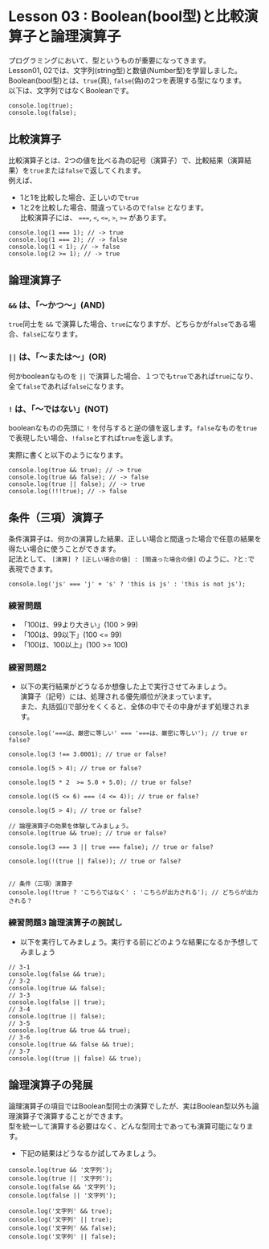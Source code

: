 # Lesson 03 : Boolean(bool型)と比較演算子と論理演算子

プログラミングにおいて、型というものが重要になってきます。   
Lesson01, 02では、文字列(string型)と数値(Number型)を学習しました。   
Boolean(bool型)とは、`true`(真), `false`(偽)の2つを表現する型になります。   
以下は、文字列ではなくBooleanです。
```
console.log(true);
console.log(false);
```

## 比較演算子
比較演算子とは、2つの値を比べる為の記号（演算子）で、比較結果（演算結果）を`true`または`false`で返してくれます。   
例えば、  
- 1と1を比較した場合、正しいので`true`
- 1と2を比較した場合、間違っているので`false`
となります。  
比較演算子には、 `===`, `<`, `<=`, `>`, `>=` があります。
```
console.log(1 === 1); // -> true
console.log(1 === 2); // -> false
console.log(1 < 1); // -> false
console.log(2 >= 1); // -> true
```

## 論理演算子
### `&&` は、「〜かつ〜」(AND)
`true`同士を `&&` で演算した場合、`true`になりますが、どちらかが`false`である場合、`false`になります。

### `||` は、「〜または〜」(OR)
何かbooleanなものを `||` で演算した場合、１つでも`true`であれば`true`になり、全て`false`であれば`false`になります。

### `!` は、「〜ではない」(NOT)
booleanなものの先頭に `!` を付与すると逆の値を返します。`false`なものを`true`で表現したい場合、`!false`とすれば`true`を返します。

実際に書くと以下のようになります。
```
console.log(true && true); // -> true
console.log(true && false); // -> false
console.log(true || false); // -> true
console.log(!!!true); // -> false
```

## 条件（三項）演算子
条件演算子は、何かの演算した結果、正しい場合と間違った場合で任意の結果を得たい場合に使うことができます。  
記法として、 `[演算] ? [正しい場合の値] : [間違った場合の値]` のように、`?`と`:`で表現できます。  
```
console.log('js' === 'j' + 's' ? 'this is js' : 'this is not js');
```

### 練習問題   
- 「100は、99より大きい」(100 > 99)
- 「100は、99以下」(100 <= 99)
- 「100は、100以上」(100 >= 100)

### 練習問題2   
- 以下の実行結果がどうなるか想像した上で実行させてみましょう。  
演算子（記号）には、処理される優先順位が決まっています。  
また、丸括弧()で部分をくくると、全体の中でその中身がまず処理されます。  

```
console.log('===は、厳密に等しい' === '===は、厳密に等しい'); // true or false?

console.log(3 !== 3.0001); // true or false?

console.log(5 > 4); // true or false?

console.log(5 * 2  >= 5.0 + 5.0); // true or false?

console.log((5 <= 6) === (4 <= 4)); // true or false?

console.log(5 > 4); // true or false?

// 論理演算子の効果を体験してみましょう。
console.log(true && true); // true or false?

console.log(3 === 3 || true === false); // true or false?

console.log(!(true || false)); // true or false?


// 条件（三項）演算子
console.log(!true ? 'こちらではなく' : 'こちらが出力される'); // どちらが出力される？
```

### 練習問題3 論理演算子の腕試し
- 以下を実行してみましょう。実行する前にどのような結果になるか予想してみましょう  

```
// 3-1
console.log(false && true);
// 3-2
console.log(true && false);
// 3-3
console.log(false || true);
// 3-4
console.log(true || false);
// 3-5
console.log(true && true && true);
// 3-6
console.log(true && false && true);
// 3-7
console.log((true || false) && true);
```

## 論理演算子の発展
論理演算子の項目ではBoolean型同士の演算でしたが、実はBoolean型以外も論理演算子で演算することができます。  
型を統一して演算する必要はなく、どんな型同士であっても演算可能になります。

- 下記の結果はどうなるか試してみましょう。

```
console.log(true && '文字列');
console.log(true || '文字列');
console.log(false && '文字列');
console.log(false || '文字列');

console.log('文字列' && true);
console.log('文字列' || true);
console.log('文字列' && false);
console.log('文字列' || false);
```
